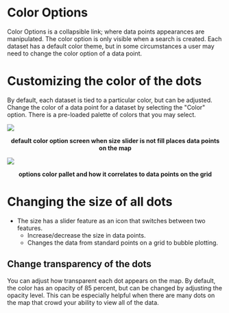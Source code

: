 # Color Options

Color Options is a collapsible link; where data points appearances are manipulated. The color option is only visible when a search is created. Each dataset has a default color theme, but in some circumstances a user may need to change the color option of a data point. 

# Customizing the color of the dots

By default, each dataset is tied to a particular color, but can be adjusted. Change the color of a data point for a dataset by selecting the "Color" option. There is a pre-loaded palette of colors that you may select. 

![](./media/color.png)
<p align= "center"><b>default color option screen when size slider is not fill places data points on the map</b></p>

![](./media/clopt.png)
<p align= "center"><b>options color pallet and how it correlates to data points on the grid</b></p>

# Changing the size of all dots

- The size has a slider feature as an icon that switches between two features.
	- Increase/decrease the size in data points.
	- Changes the data from standard points on a grid to bubble plotting.

## Change transparency of the dots

You can adjust how transparent each dot appears on the map. By default, the color has an opacity of 85 percent, but can be changed by adjusting the opacity level. This can be especially helpful when there are many dots on the map that crowd your ability to view all of the data.
